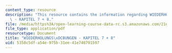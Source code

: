 ```yaml
---
content_type: resource
description: "This resource contains the information regarding WIEDERHOLUNGS\xDCBUNGEN\
  \ - KAPITEL 7 + 8."
file: /media/https%3A/open-learning-course-data-rc.s3.amazonaws.com/21g-401-german-i-fall-2008/5358c5dfa54e975b31ee41e748701597_MIT21G_401F08_wid_kap7_8.pdf
file_type: application/pdf
resourcetype: Document
title: "WIEDERHOLUNGS\xDCBUNGEN - KAPITEL 7 + 8"
uid: 5358c5df-a54e-975b-31ee-41e748701597
---
```


